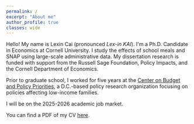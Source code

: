 ```yaml
---
permalink: /
excerpt: "About me"
author_profile: true
classes: wide
---
```


Hello! My name is Lexin Cai (pronounced *Lex-in KAI*). I'm a Ph.D. Candidate in Economics at Cornell University. I study the effects of school meals and SNAP using large-scale administrative data. My dissertation research is funded with support from the Russell Sage Foundation, Policy Impacts, and the Cornell Department of Economics.

Prior to graduate school, I worked for five years at the [Center on Budget and Policy Priorities](https://www.cbpp.org/about/our-staff/lexin-cai), a D.C.-based policy research organization focusing on policies affecting low-income families.

I will be on the 2025-2026 academic job market.

You can find a PDF of my CV [here](/assets/pdf/cv_lexincai.pdf).
